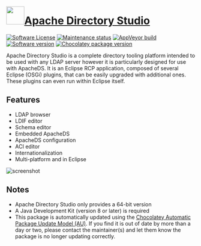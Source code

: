 # [<img src="https://cdn.jsdelivr.net/gh/dgalbraith/chocolatey-packages@53619ae4c9b43750b7f5801f620a5c94155a641d/icons/apachedirectorystudio.png" width="48" height="48" />Apache Directory Studio](https://chocolatey.org/packages/apachedirectorystudio)

[![Software License](https://img.shields.io/badge/License-Apache%202.0-green.svg)](https://gitbox.apache.org/repos/asf?p=directory-studio.git;a=blob;f=LICENSE)
[![Maintenance status](https://img.shields.io/badge/maintained%3F-yes-green.svg)](https://gitHub.com/dgalbraith/chocolatey-packages/graphs/commit-activity)
[![AppVeyor build](https://img.shields.io/appveyor/ci/dgalbraith/chocolatey-packages)](https://ci.appveyor.com/project/dgalbraith/chocolatey-packages)
[![Software version](https://img.shields.io/badge/Source-v2.0.0.v20210717--M17-blue)](https://gitbox.apache.org/repos/asf?p=directory-studio.git;a=shortlog;h=refs/tags/2.0.0.v20210717-M17)
[![Chocolatey package version](https://img.shields.io/chocolatey/v/apachedirectorystudio?label=Chocolatey)](https://chocolatey.org/packages/apachedirectorystudio)

Apache Directory Studio is a complete directory tooling platform intended to be used with any LDAP server however it is particularly designed for use with ApacheDS.  It is an Eclipse RCP application, composed of several Eclipse (OSGi) plugins, that can be easily upgraded with additional ones.  These plugins can even run within Eclipse itself.

## Features

* LDAP browser
* LDIF editor
* Schema editor
* Embedded ApacheDS
* ApacheDS configuration
* ACI editor
* Internationalization
* Multi-platform and in Eclipse

![screenshot](https://cdn.jsdelivr.net/gh/dgalbraith/chocolatey-packages@1435ddab86691b405002537252d341967ef6bb25/automatic/apachedirectorystudio/screenshot.png)

## Notes

* Apache Directory Studio only provides a 64-bit version
* A Java Development Kit (version 8 or later) is required
* This package is automatically updated using the [Chocolatey Automatic Package Update Model (AU)](https://github.com/majkinetor/au/blob/master/README.md).
  If you find it is out of date by more than a day or two, please contact the maintainer(s) and let them know the package is no longer updating correctly.
